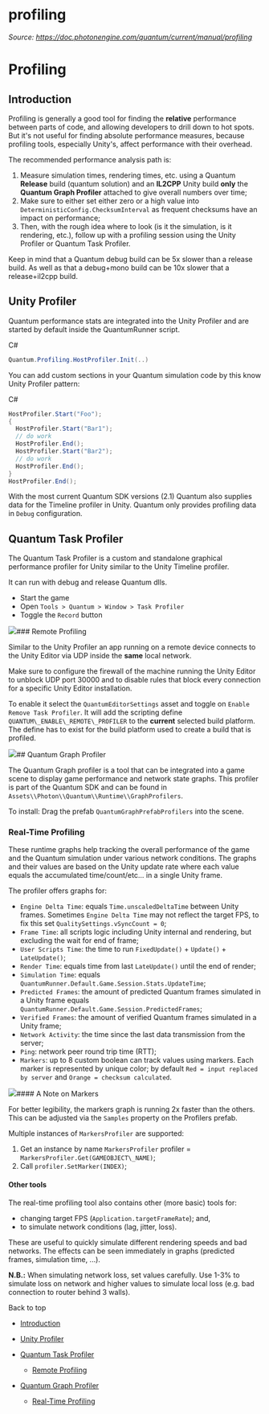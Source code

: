 # profiling

_Source: https://doc.photonengine.com/quantum/current/manual/profiling_

# Profiling

## Introduction

Profiling is generally a good tool for finding the **relative** performance between parts of code, and allowing developers to drill down to hot spots. But it's not useful for finding absolute performance measures, because profiling tools, especially Unity's, affect performance with their overhead.

The recommended performance analysis path is:

1. Measure simulation times, rendering times, etc. using a Quantum **Release** build (quantum solution) and an **IL2CPP** Unity build **only** the **Quantum Graph Profiler** attached to give overall numbers over time;
2. Make sure to either set either zero or a high value into `DeterministicConfig.ChecksumInterval` as frequent checksums have an impact on performance;
3. Then, with the rough idea where to look (is it the simulation, is it rendering, etc.), follow up with a profiling session using the Unity Profiler or Quantum Task Profiler.

Keep in mind that a Quantum debug build can be 5x slower than a release build. As well as that a debug+mono build can be 10x slower that a release+il2cpp build.

## Unity Profiler

Quantum performance stats are integrated into the Unity Profiler and are started by default inside the QuantumRunner script.

C#

```csharp
Quantum.Profiling.HostProfiler.Init(..)

```

You can add custom sections in your Quantum simulation code by this know Unity Profiler pattern:

C#

```csharp
HostProfiler.Start("Foo");
{
  HostProfiler.Start("Bar1");
  // do work
  HostProfiler.End();
  HostProfiler.Start("Bar2");
  // do work
  HostProfiler.End();
}
HostProfiler.End();

```

With the most current Quantum SDK versions (2.1) Quantum also supplies data for the Timeline profiler in Unity. Quantum only provides profiling data in `Debug` configuration.

## Quantum Task Profiler

The Quantum Task Profiler is a custom and standalone graphical performance profiler for Unity similar to the Unity Timeline profiler.

It can run with debug and release Quantum dlls.

- Start the game
- Open `Tools > Quantum > Window > Task Profiler`
- Toggle the `Record` button

![](/docs/img/quantum/v2/manual/profiler-taskprofiler.png)### Remote Profiling

Similar to the Unity Profiler an app running on a remote device connects to the Unity Editor via UDP inside the **same** local network.

Make sure to configure the firewall of the machine running the Unity Editor to unblock UDP port 30000 and to disable rules that block every connection for a specific Unity Editor installation.

To enable it select the `QuantumEditorSettings` asset and toggle on `Enable Remove Task Profiler`. It will add the scripting define `QUANTUM\_ENABLE\_REMOTE\_PROFILER` to the **current** selected build platform. The define has to exist for the build platform used to create a build that is profiled.

![](/docs/img/quantum/v3/manual/profiling/profiler-remote-enable.png)## Quantum Graph Profiler

The Quantum Graph profiler is a tool that can be integrated into a game scene to display game performance and network state graphs. This profiler is part of the Quantum SDK and can be found in `Assets\\Photon\\Quantum\\Runtime\\GraphProfilers`.

To install: Drag the prefab `QuantumGraphPrefabProfilers` into the scene.

### Real-Time Profiling

These runtime graphs help tracking the overall performance of the game and the Quantum simulation under various network conditions. The graphs and their values are based on the Unity update rate where each value equals the accumulated time/count/etc... in a single Unity frame.

The profiler offers graphs for:

- `Engine Delta Time`: equals `Time.unscaledDeltaTime` between Unity frames. Sometimes `Engine Delta Time` may not reflect the target FPS, to fix this set `QualitySettings.vSyncCount = 0`;
- `Frame Time`: all scripts logic including Unity internal and rendering, but excluding the wait for end of frame;
- `User Scripts Time`: the time to run `FixedUpdate()` \+ `Update()` \+ `LateUpdate()`;
- `Render Time`: equals time from last `LateUpdate()` until the end of render;
- `Simulation Time`: equals `QuantumRunner.Default.Game.Session.Stats.UpdateTime`;
- `Predicted Frames`: the amount of predicted Quantum frames simulated in a Unity frame equals `QuantumRunner.Default.Game.Session.PredictedFrames`;
- `Verified Frames`: the amount of verified Quantum frames simulated in a Unity frame;
- `Network Activity`: the time since the last data transmission from the server;
- `Ping`: network peer round trip time (RTT);
- `Markers`: up to 8 custom boolean can track values using markers. Each marker is represented by unique color; by default `Red = input replaced by server` and `Orange = checksum calculated`.

![](/docs/img/quantum/v2/manual/profiler-graph-profiler.png)#### A Note on Markers

For better legibility, the markers graph is running 2x faster than the others. This can be adjusted via the `Samples` property on the Profilers prefab.

Multiple instances of `MarkersProfiler` are supported:

1. Get an instance by name `MarkersProfiler` profiler = `MarkersProfiler.Get(GAMEOBJECT\_NAME)`;
2. Call `profiler.SetMarker(INDEX)`;

#### Other tools

The real-time profiling tool also contains other (more basic) tools for:

- changing target FPS (`Application.targetFrameRate`); and,
- to simulate network conditions (lag, jitter, loss).

These are useful to quickly simulate different rendering speeds and bad networks. The effects can be seen immediately in graphs (predicted frames, simulation time, ...).

**N.B.:** When simulating network loss, set values carefully. Use 1-3% to simulate loss on network and higher values to simulate local loss (e.g. bad connection to router behind 3 walls).

Back to top

- [Introduction](#introduction)
- [Unity Profiler](#unity-profiler)
- [Quantum Task Profiler](#quantum-task-profiler)

  - [Remote Profiling](#remote-profiling)

- [Quantum Graph Profiler](#quantum-graph-profiler)
  - [Real-Time Profiling](#real-time-profiling)